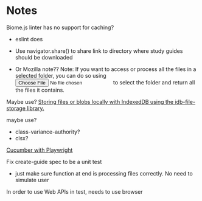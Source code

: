 # Notes

Biome.js linter has no support for caching?
  - eslint does

- Use navigator.share() to share link to directory where study guides should be downloaded
- Or Mozilla note?? Note: If you want to access or process all the files in a selected folder, you can do so using <input type="file" webkitdirectory="true"/> to select the folder and return all the files it contains.

Maybe use?
  [Storing files or blobs locally with IndexedDB using the idb-file-storage library.](https://developer.mozilla.org/en-US/docs/Mozilla/Add-ons/WebExtensions/Working_with_files#store_files_data_locally_using_the_indexeddb_file_storage_library)


maybe use?
- class-variance-authority?
- clsx?

[Cucumber with Playwright](https://www.genui.com/resources/getting-started-with-bdd-using-cucumber-io)

Fix create-guide spec to be a unit test
  - just make sure function at end is processing files correctly. No need to simulate user

In order to use Web APIs in test, needs to use browser
